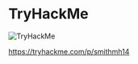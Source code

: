 # TryHackMe

<img src="https://tryhackme-badges.s3.amazonaws.com/smithmh14.png" alt="TryHackMe">

<script> src="https://tryhackme.com/badge/734999" </script>

https://tryhackme.com/p/smithmh14
